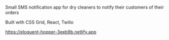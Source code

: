 Small SMS notification app for dry cleaners to notify their customers of their orders

Built with CSS Grid, React, Twilio

https://eloquent-hopper-3eeb9b.netlify.app
